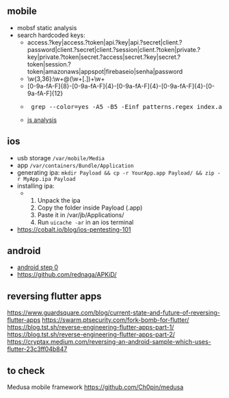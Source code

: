 ## mobile
- mobsf static analysis
- search hardcoded keys:
    * access.?key|access.?token|api.?key|api.?secret|client.?password|client.?secret|client.?session|client.?token|private.?key|private.?token|secret.?access|secret.?key|secret.?token|session.?token|amazonaws|appspot|firebaseio|senha|password
    * \w{3,36}:\w+@(\w+[.])+\w+
    * [0-9a-fA-F]{8}-[0-9a-fA-F]{4}-[0-9a-fA-F]{4}-[0-9a-fA-F]{4}-[0-9a-fA-F]{12}
    * <pre> grep --color=yes -A5 -B5 -Einf patterns.regex index.android.js </pre>
    - [js analysis](../web.md#js-sensitive-information-analysis)
## ios
- usb storage `/var/mobile/Media`
- app `/var/containers/Bundle/Application`
- generating ipa: `mkdir Payload && cp -r YourApp.app Payload/ && zip -r MyApp.ipa Payload`
- installing ipa:
   * 1) Unpack the ipa
     2) Copy the folder inside Payload (<AppName>.app)
     3) Paste it in /var/jb/Applications/
     4) Run ```uicache -ar``` in an ios terminal
- https://cobalt.io/blog/ios-pentesting-101


## android
- [android step 0](android_0.md)
- https://github.com/rednaga/APKiD/

## reversing flutter apps 
https://www.guardsquare.com/blog/current-state-and-future-of-reversing-flutter-apps
https://swarm.ptsecurity.com/fork-bomb-for-flutter/
https://blog.tst.sh/reverse-engineering-flutter-apps-part-1/
https://blog.tst.sh/reverse-engineering-flutter-apps-part-2/
https://cryptax.medium.com/reversing-an-android-sample-which-uses-flutter-23c3ff04b847

## to check
Medusa mobile framework https://github.com/Ch0pin/medusa
